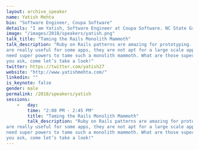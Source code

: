 ```yaml
---
layout: archive_speaker
name: Yatish Mehta
bio: "Software Engineer, Coupa Software"
details: "I am Yatish, Software Engineer at Coupa Software. NC State Graduate, I have been part of Fab.com and Sungard. Ruby is my first love and I am still committed to her. Recently, I have started to toy with Golang. If not experimenting with software, I love experimenting with flavors. I am big Suits fan."
image: "/images/2018/speakers/yatish.png"
talk_title: "Taming the Rails Monolith Mammoth"
talk_description: "Ruby on Rails patterns are amazing for prototyping. While the general Rails practices
are really useful for some apps, they are not apt for a large scale applications . You
need super powers to tame such a monolith mammoth. What are those super power
you ask, come let’s take a look!"
twitter: https://twitter.com/yatish27
website: "http://www.yatishmehta.com/"
linkedin: ""
is_keynote: false
gender: male
permalink: /2018/speakers/yatish
sessions:
    -   day:
        time: "2:00 PM - 2:45 PM"
        title: "Taming the Rails Monolith Mammoth"
        talk_description: "Ruby on Rails patterns are amazing for prototyping. While the general Rails practices
are really useful for some apps, they are not apt for a large scale applications . You
need super powers to tame such a monolith mammoth. What are those super power
you ask, come let’s take a look!"
---
```

